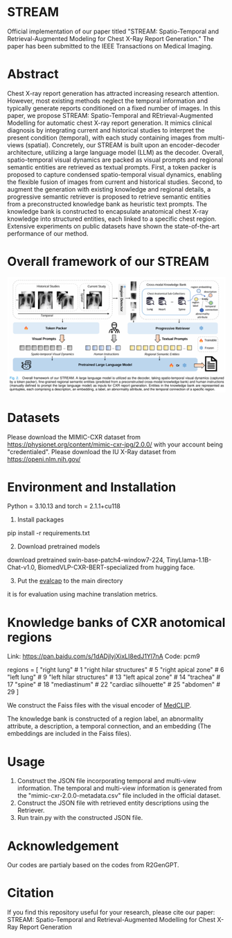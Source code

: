 # STREAM
Official implementation of our paper titled "STREAM: Spatio-Temporal and Retrieval-Augmented Modeling for Chest X-Ray Report Generation." The paper has been submitted to the IEEE Transactions on Medical Imaging.

# Abstract
Chest X-ray report generation has attracted increasing research attention. However, most existing methods neglect the temporal information and typically generate reports conditioned on a fixed number of images. In this paper, we propose STREAM: Spatio-Temporal and REtrieval-Augmented Modelling for automatic chest X-ray report generation. It mimics clinical diagnosis by integrating current and historical studies to interpret the present condition (temporal), with each study containing images from multi-views (spatial). Concretely, our STREAM is built upon an encoder-decoder architecture, utilizing a large language model (LLM) as the decoder. Overall, spatio-temporal visual dynamics are packed as visual prompts and regional semantic entities are retrieved as textual prompts. First, a token packer is proposed to capture condensed spatio-temporal visual dynamics, enabling the flexible fusion of images from current and historical studies. Second, to augment the generation with existing knowledge and regional details, a progressive semantic retriever is proposed to retrieve semantic entities from a preconstructed knowledge bank as heuristic text prompts. The knowledge bank is constructed to encapsulate anatomical chest X-ray knowledge into structured entities, each linked to a specific chest region. Extensive experiments on public datasets have shown the state-of-the-art performance of our method. 

# Overall framework of our STREAM

![Overall framework of our STREAM](https://github.com/yangyan22/STREAM/blob/main/models/STREAM.png)


# Datasets
Please download the MIMIC-CXR dataset from https://physionet.org/content/mimic-cxr-jpg/2.0.0/ with your account being "credentialed".
Please download the IU X-Ray dataset from https://openi.nlm.nih.gov/

# Environment and Installation
Python = 3.10.13 and torch = 2.1.1+cu118

1. Install packages
   
pip install -r requirements.txt

2. Download pretrained models

download pretrained swin-base-patch4-window7-224, TinyLlama-1.1B-Chat-v1.0, BiomedVLP-CXR-BERT-specialized from hugging face.

3. Put the [evalcap](https://github.com/wang-zhanyu/R2GenGPT) to the main directory

it is for evaluation using machine translation metrics.

# Knowledge banks of CXR anotomical regions
 
Link: https://pan.baidu.com/s/1dADjlyjXixLI8edJ1Yl7nA  Code: pcm9 

regions = [
    "right lung"               # 1
    "right hilar structures"  # 5
    "right apical zone"       # 6
    "left lung"               # 9
    "left hilar structures"    # 13
    "left apical zone"         # 14
    "trachea"                  # 17
    "spine"                 # 18
    "mediastinum"          # 22
    "cardiac silhouette"       # 25
    "abdomen"                   # 29
]

We construct the Faiss files with the visual encoder of [MedCLIP](https://github.com/RyanWangZf/MedCLIP).

The knowledge bank is constructed of a region label, an abnormality attribute, a description, a temporal connection, and an embedding (The embeddings are included in the Faiss files).
 
# Usage
1. Construct the JSON file incorporating temporal and multi-view information. The temporal and multi-view information is generated from the "mimic-cxr-2.0.0-metadata.csv" file included in the official dataset.
2. Construct the JSON file with retrieved entity descriptions using the Retriever.
3. Run train.py with the constructed JSON file.

# Acknowledgement
Our codes are partialy based on the codes from R2GenGPT.

# Citation
If you find this repository useful for your research, please cite our paper:
STREAM: Spatio-Temporal and Retrieval-Augmented Modelling for Chest X-Ray Report Generation
